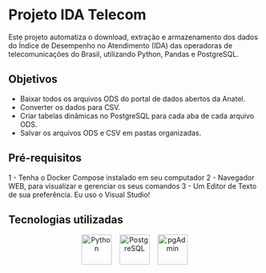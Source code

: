 # Projeto IDA Telecom




Este projeto automatiza o download, extração e armazenamento dos dados do Índice de Desempenho no Atendimento (IDA) das operadoras de telecomunicações do Brasil, utilizando Python, Pandas e PostgreSQL.

## Objetivos

- Baixar todos os arquivos ODS do portal de dados abertos da Anatel.
- Converter os dados para CSV.
- Criar tabelas dinâmicas no PostgreSQL para cada aba de cada arquivo ODS.
- Salvar os arquivos ODS e CSV em pastas organizadas.

## Pré-requisitos
1 - Tenha o Docker Compose instalado em seu computador
2 - Navegador WEB, para visualizar e gerenciar os seus comandos
3 - Um Editor de Texto de sua preferência. Eu uso o Visual Studio!

## Tecnologias utilizadas

<p align="center">
  <img src="https://cdn.jsdelivr.net/gh/devicons/devicon/icons/python/python-original.svg" alt="Python" width="60" height="60"/>
  &nbsp;&nbsp;
  <img src="https://cdn.jsdelivr.net/gh/devicons/devicon/icons/postgresql/postgresql-original.svg" alt="PostgreSQL" width="60" height="60"/>
  &nbsp;&nbsp;
  <img src="https://raw.githubusercontent.com/pgadmin-org/pgadmin4/master/web/pgadmin/static/img/logo.png" alt="pgAdmin" width="60" height="60"/>
</p>
